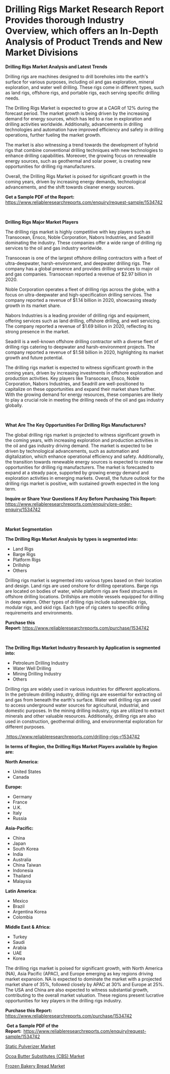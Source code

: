 <p><h1>Drilling Rigs Market Research Report Provides thorough Industry Overview, which offers an In-Depth Analysis of Product Trends and New Market Divisions</h1></p><p><strong>Drilling Rigs Market Analysis and Latest Trends</strong></p>
<p><p>Drilling rigs are machines designed to drill boreholes into the earth's surface for various purposes, including oil and gas exploration, mineral exploration, and water well drilling. These rigs come in different types, such as land rigs, offshore rigs, and portable rigs, each serving specific drilling needs.</p><p>The Drilling Rigs Market is expected to grow at a CAGR of 12% during the forecast period. The market growth is being driven by the increasing demand for energy sources, which has led to a rise in exploration and drilling activities worldwide. Additionally, advancements in drilling technologies and automation have improved efficiency and safety in drilling operations, further fueling the market growth.</p><p>The market is also witnessing a trend towards the development of hybrid rigs that combine conventional drilling techniques with new technologies to enhance drilling capabilities. Moreover, the growing focus on renewable energy sources, such as geothermal and solar power, is creating new opportunities for drilling rig manufacturers.</p><p>Overall, the Drilling Rigs Market is poised for significant growth in the coming years, driven by increasing energy demands, technological advancements, and the shift towards cleaner energy sources.</p></p>
<p><strong>Get a Sample PDF of the Report:&nbsp;</strong> <a href="https://www.reliableresearchreports.com/enquiry/request-sample/1534742">https://www.reliableresearchreports.com/enquiry/request-sample/1534742</a></p>
<p>&nbsp;</p>
<p><strong>Drilling Rigs Major Market Players</strong></p>
<p><p>The drilling rigs market is highly competitive with key players such as Transocean, Ensco, Noble Corporation, Nabors Industries, and Seadrill dominating the industry. These companies offer a wide range of drilling rig services to the oil and gas industry worldwide.</p><p>Transocean is one of the largest offshore drilling contractors with a fleet of ultra-deepwater, harsh-environment, and deepwater drilling rigs. The company has a global presence and provides drilling services to major oil and gas companies. Transocean reported a revenue of $2.97 billion in 2020.</p><p>Noble Corporation operates a fleet of drilling rigs across the globe, with a focus on ultra-deepwater and high-specification drilling services. The company reported a revenue of $1.14 billion in 2020, showcasing steady growth in its market share.</p><p>Nabors Industries is a leading provider of drilling rigs and equipment, offering services such as land drilling, offshore drilling, and well servicing. The company reported a revenue of $1.69 billion in 2020, reflecting its strong presence in the market.</p><p>Seadrill is a well-known offshore drilling contractor with a diverse fleet of drilling rigs catering to deepwater and harsh-environment projects. The company reported a revenue of $1.58 billion in 2020, highlighting its market growth and future potential.</p><p>The drilling rigs market is expected to witness significant growth in the coming years, driven by increasing investments in offshore exploration and production activities. Key players like Transocean, Ensco, Noble Corporation, Nabors Industries, and Seadrill are well-positioned to capitalize on these opportunities and expand their market share further. With the growing demand for energy resources, these companies are likely to play a crucial role in meeting the drilling needs of the oil and gas industry globally.</p></p>
<p>&nbsp;</p>
<p><strong>What Are The Key Opportunities For Drilling Rigs Manufacturers?</strong></p>
<p><p>The global drilling rigs market is projected to witness significant growth in the coming years, with increasing exploration and production activities in the oil and gas industry driving demand. The market is expected to be driven by technological advancements, such as automation and digitalization, which enhance operational efficiency and safety. Additionally, the transition towards renewable energy sources is expected to create new opportunities for drilling rig manufacturers. The market is forecasted to expand at a steady pace, supported by growing energy demand and exploration activities in emerging markets. Overall, the future outlook for the drilling rigs market is positive, with sustained growth expected in the long term.</p></p>
<p><strong>Inquire or Share Your Questions If Any Before Purchasing This Report:</strong> <a href="https://www.reliableresearchreports.com/enquiry/pre-order-enquiry/1534742">https://www.reliableresearchreports.com/enquiry/pre-order-enquiry/1534742</a></p>
<p>&nbsp;</p>
<p><strong>Market Segmentation</strong></p>
<p><strong>The Drilling Rigs Market Analysis by types is segmented into:</strong></p>
<p><ul><li>Land Rigs</li><li>Barge Rigs</li><li>Platform Rigs</li><li>Drillship</li><li>Others</li></ul></p>
<p><p>Drilling rigs market is segmented into various types based on their location and design. Land rigs are used onshore for drilling operations. Barge rigs are located on bodies of water, while platform rigs are fixed structures in offshore drilling locations. Drillships are mobile vessels equipped for drilling in deep waters. Other types of drilling rigs include submersible rigs, modular rigs, and skid rigs. Each type of rig caters to specific drilling requirements and environments.</p></p>
<p><strong>Purchase this Report:&nbsp;</strong><a href="https://www.reliableresearchreports.com/purchase/1534742">https://www.reliableresearchreports.com/purchase/1534742</a></p>
<p>&nbsp;</p>
<p><strong>The Drilling Rigs Market Industry Research by Application is segmented into:</strong></p>
<p><ul><li>Petroleum Drilling Industry</li><li>Water Well Drilling</li><li>Mining Drilling Industry</li><li>Others</li></ul></p>
<p><p>Drilling rigs are widely used in various industries for different applications. In the petroleum drilling industry, drilling rigs are essential for extracting oil and gas from beneath the earth's surface. Water well drilling rigs are used to access underground water sources for agricultural, industrial, and domestic purposes. In the mining drilling industry, rigs are utilized to extract minerals and other valuable resources. Additionally, drilling rigs are also used in construction, geothermal drilling, and environmental exploration for different purposes.</p></p>
<p><a href="https://www.reliableresearchreports.com/drilling-rigs-r1534742">&nbsp;https://www.reliableresearchreports.com/drilling-rigs-r1534742</a></p>
<p><strong>In terms of Region, the Drilling Rigs Market Players available by Region are:</strong></p>
<p>
    <p> <strong> North America: </strong>
        <ul>
            <li>United States</li>
            <li>Canada</li>
        </ul>
        </p> 
    <p> <strong> Europe: </strong>
        <ul>
            <li>Germany</li>
            <li>France</li>
            <li>U.K.</li>
            <li>Italy</li>
            <li>Russia</li>
        </ul>
        </p> 
    <p> <strong> Asia-Pacific: </strong>
        <ul>
            <li>China</li>
            <li>Japan</li>
            <li>South Korea</li>
            <li>India</li>
            <li>Australia</li>
            <li>China Taiwan</li>
            <li>Indonesia</li>
            <li>Thailand</li>
            <li>Malaysia</li>
        </ul>
        </p> 
    <p> <strong> Latin America: </strong>
        <ul>
            <li>Mexico</li>
            <li>Brazil</li>
            <li>Argentina Korea</li>
            <li>Colombia</li>
        </ul>
        </p> 
    <p> <strong> Middle East & Africa: </strong>
        <ul>
            <li>Turkey</li>
            <li>Saudi</li>
            <li>Arabia</li>
            <li>UAE</li>
            <li>Korea</li>
        </ul>
    </p>
    </p>
<p><p>The drilling rigs market is poised for significant growth, with North America (NA), Asia Pacific (APAC), and Europe emerging as key regions driving market expansion. NA is expected to dominate the market with a projected market share of 35%, followed closely by APAC at 30% and Europe at 25%. The USA and China are also expected to witness substantial growth, contributing to the overall market valuation. These regions present lucrative opportunities for key players in the drilling rigs industry.</p></p>
<p><strong>Purchase this Report: </strong><a href="https://www.reliableresearchreports.com/purchase/1534742">https://www.reliableresearchreports.com/purchase/1534742</a></p>
<p>&nbsp;<strong>Get a Sample PDF of the Report:&nbsp;&nbsp;</strong><a href="https://www.reliableresearchreports.com/enquiry/request-sample/1534742">https://www.reliableresearchreports.com/enquiry/request-sample/1534742</a></p>
<p><strong></strong></p>
<p><p><a href="https://view.publitas.com/reportprime-1/static-pulverizer-market-emerging-trends-and-future-prospects-for-period-from-2024-to-2031/">Static Pulverizer Market</a></p><p><a href="https://github.com/derrinmiltonellis35gcl/Market-Research-Report-List-3/blob/main/ocoa-butter-substitutes-cbs-market.md">Ocoa Butter Substitutes (CBS) Market</a></p><p><a href="https://github.com/Chiragrp22/Market-Research-Report-List-5/blob/main/frozen-bakery-bread-market.md">Frozen Bakery Bread Market</a></p></p>